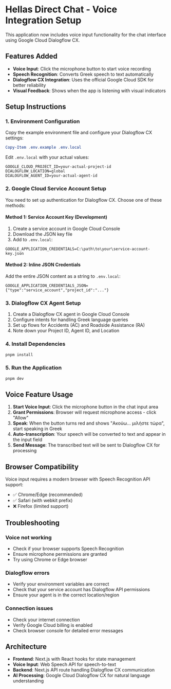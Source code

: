 # Hellas Direct Chat - Voice Integration Setup

This application now includes voice input functionality for the chat interface using Google Cloud Dialogflow CX.

## Features Added

- **Voice Input**: Click the microphone button to start voice recording
- **Speech Recognition**: Converts Greek speech to text automatically
- **Dialogflow CX Integration**: Uses the official Google Cloud SDK for better reliability
- **Visual Feedback**: Shows when the app is listening with visual indicators

## Setup Instructions

### 1. Environment Configuration

Copy the example environment file and configure your Dialogflow CX settings:

```powershell
Copy-Item .env.example .env.local
```

Edit `.env.local` with your actual values:

```env
GOOGLE_CLOUD_PROJECT_ID=your-actual-project-id
DIALOGFLOW_LOCATION=global
DIALOGFLOW_AGENT_ID=your-actual-agent-id
```

### 2. Google Cloud Service Account Setup

You need to set up authentication for Dialogflow CX. Choose one of these methods:

#### Method 1: Service Account Key (Development)
1. Create a service account in Google Cloud Console
2. Download the JSON key file
3. Add to `.env.local`:
```env
GOOGLE_APPLICATION_CREDENTIALS=C:\path\to\your\service-account-key.json
```

#### Method 2: Inline JSON Credentials
Add the entire JSON content as a string to `.env.local`:
```env
GOOGLE_APPLICATION_CREDENTIALS_JSON={"type":"service_account","project_id":"..."}
```

### 3. Dialogflow CX Agent Setup

1. Create a Dialogflow CX agent in Google Cloud Console
2. Configure intents for handling Greek language queries
3. Set up flows for Accidents (AC) and Roadside Assistance (RA)
4. Note down your Project ID, Agent ID, and Location

### 4. Install Dependencies

```powershell
pnpm install
```

### 5. Run the Application

```powershell
pnpm dev
```

## Voice Feature Usage

1. **Start Voice Input**: Click the microphone button in the chat input area
2. **Grant Permissions**: Browser will request microphone access - click "Allow"
3. **Speak**: When the button turns red and shows "Ακούω... μιλήστε τώρα", start speaking in Greek
4. **Auto-transcription**: Your speech will be converted to text and appear in the input field
5. **Send Message**: The transcribed text will be sent to Dialogflow CX for processing

## Browser Compatibility

Voice input requires a modern browser with Speech Recognition API support:
- ✅ Chrome/Edge (recommended)
- ✅ Safari (with webkit prefix)
- ❌ Firefox (limited support)

## Troubleshooting

### Voice not working
- Check if your browser supports Speech Recognition
- Ensure microphone permissions are granted
- Try using Chrome or Edge browser

### Dialogflow errors
- Verify your environment variables are correct
- Check that your service account has Dialogflow API permissions
- Ensure your agent is in the correct location/region

### Connection issues
- Check your internet connection
- Verify Google Cloud billing is enabled
- Check browser console for detailed error messages

## Architecture

- **Frontend**: Next.js with React hooks for state management
- **Voice Input**: Web Speech API for speech-to-text
- **Backend**: Next.js API route handling Dialogflow CX communication
- **AI Processing**: Google Cloud Dialogflow CX for natural language understanding
